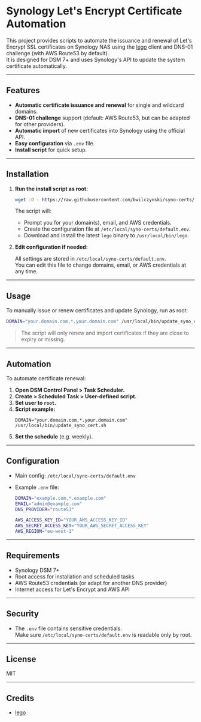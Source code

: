 # Synology Let's Encrypt Certificate Automation

This project provides scripts to automate the issuance and renewal of Let's Encrypt SSL certificates on Synology NAS using the [lego](https://github.com/go-acme/lego) client and DNS-01 challenge (with AWS Route53 by default).  
It is designed for DSM 7+ and uses Synology's API to update the system certificate automatically.

---

## Features

- **Automatic certificate issuance and renewal** for single and wildcard domains.
- **DNS-01 challenge** support (default: AWS Route53, but can be adapted for other providers).
- **Automatic import** of new certificates into Synology using the official API.
- **Easy configuration** via `.env` file.
- **Install script** for quick setup.

---

## Installation

1. **Run the install script as root:**

   ```bash
   wget -O - https://raw.githubusercontent.com/bwilczynski/syno-certs/main/install.sh | sudo bash
   ```

   The script will:

   - Prompt you for your domain(s), email, and AWS credentials.
   - Create the configuration file at `/etc/local/syno-certs/default.env`.
   - Download and install the latest `lego` binary to `/usr/local/bin/lego`.

2. **Edit configuration if needed:**

   All settings are stored in `/etc/local/syno-certs/default.env`.  
   You can edit this file to change domains, email, or AWS credentials at any time.

---

## Usage

To manually issue or renew certificates and update Synology, run as root:

```bash
DOMAIN="your.domain.com,*.your.domain.com" /usr/local/bin/update_syno_cert.sh
```

> The script will only renew and import certificates if they are close to expiry or missing.

---

## Automation

To automate certificate renewal:

1. **Open DSM Control Panel > Task Scheduler.**
2. **Create > Scheduled Task > User-defined script.**
3. **Set user to `root`.**
4. **Script example:**
   ```
   DOMAIN="your.domain.com,*.your.domain.com" /usr/local/bin/update_syno_cert.sh
   ```
5. **Set the schedule** (e.g. weekly).

---

## Configuration

- Main config: `/etc/local/syno-certs/default.env`
- Example `.env` file:

  ```bash
  DOMAIN="example.com,*.example.com"
  EMAIL="admin@example.com"
  DNS_PROVIDER="route53"

  AWS_ACCESS_KEY_ID="YOUR_AWS_ACCESS_KEY_ID"
  AWS_SECRET_ACCESS_KEY="YOUR_AWS_SECRET_ACCESS_KEY"
  AWS_REGION="eu-west-1"
  ```

---

## Requirements

- Synology DSM 7+
- Root access for installation and scheduled tasks
- AWS Route53 credentials (or adapt for another DNS provider)
- Internet access for Let's Encrypt and AWS API

---

## Security

- The `.env` file contains sensitive credentials.  
  Make sure `/etc/local/syno-certs/default.env` is readable only by root.

---

## License

MIT

---

## Credits

- [lego](https://github.com/go-acme/lego)
